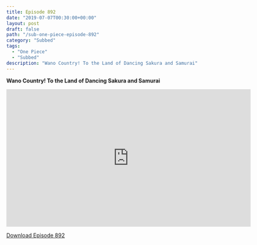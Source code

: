 ```yaml
---
title: Episode 892
date: "2019-07-07T00:30:00+00:00"
layout: post
draft: false
path: "/sub-one-piece-episode-892"
category: "Subbed"
tags:
  - "One Piece"
  - "Subbed"
description: "Wano Country! To the Land of Dancing Sakura and Samurai"
---
```


**Wano Country! To the Land of Dancing Sakura and Samurai**

<iframe width="640" height="360" src="https://www.rapidvideo.com/e/G6HY43W9ZL" frameborder="0" marginwidth=0 marginheight=0 scrolling=no allowfullscreen></iframe>

<a href="http://ouo.io/qs/eCodkFEQ?s=https://rapidvid.to/d/https://www.rapidvideo.com/e/G6HY43W9ZL">Download Episode 892</a>
